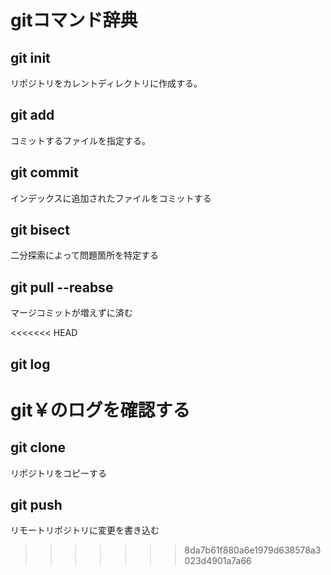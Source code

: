 # gitコマンド辞典

## git init
リポジトリをカレントディレクトリに作成する。

## git add
コミットするファイルを指定する。

## git commit
インデックスに追加されたファイルをコミットする

## git bisect
二分探索によって問題箇所を特定する

## git pull --reabse
マージコミットが増えずに済む

<<<<<<< HEAD
## git log
git￥のログを確認する
=======
## git clone
リポジトリをコピーする

## git push
リモートリポジトリに変更を書き込む
>>>>>>> 8da7b61f880a6e1979d638578a3023d4901a7a66
